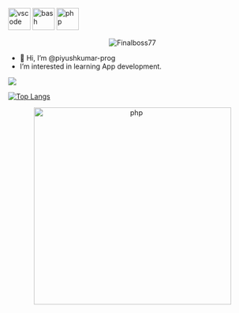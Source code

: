 

<p align="left">
<img src="https://cdn.jsdelivr.net/gh/devicons/devicon/icons/python/python-original.svg" alt="vscode" width="45" height="45"/>
<img src="https://cdn.jsdelivr.net/gh/devicons/devicon/icons/mysql/mysql-original-wordmark.svg" alt="bash" width="45" height="45"/>
<img src="https://cdn.jsdelivr.net/gh/devicons/devicon/icons/numpy/numpy-original-wordmark.svg" alt="php" width="45" height="45"/>
</p>

<p align="center"> <img src="https://komarev.com/ghpvc/?username=Finalboss77&label=Profile%20views&color=ce9927&style=flat" alt="Finalboss77" /> </p>

- 👋 Hi, I’m @piyushkumar-prog
- I’m interested in learning App development.

<picture>
<source 
  srcset="https://github-readme-stats.vercel.app/api?username=Finalboss77&show_icons=true&theme=dark"
  media="(prefers-color-scheme: dark)"
/>
<source
  srcset="https://github-readme-stats.vercel.app/api?username=Finalboss77_icons=true"
  media="(prefers-color-scheme: light), (prefers-color-scheme: no-preference)"
/>
<img src="https://github-readme-stats.vercel.app/api?username=Finalboss77&show_icons=true" />
</picture>

[![Top Langs](https://github-readme-stats.vercel.app/api/top-langs/?username=Finalboss77&layout=compact)](https://github.com/Finalboss77/github-readme-stats)


<p align="center">
<img src="https://thumbs.gfycat.com/GoodnaturedFondGaur-size_restricted.gif" alt="php" width="400" height="400"/>
</p>


<!---
piyushkumar-prog/piyushkumar-prog is a ✨ special ✨ repository because its `README.md` (this file) appears on your GitHub profile.
You can click the Preview link to take a look at your changes.
--->
